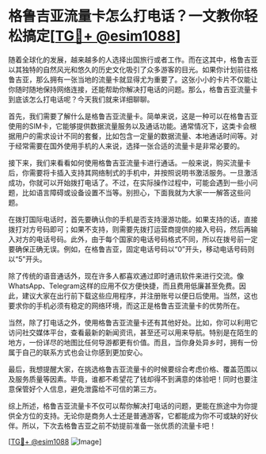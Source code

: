 # 格鲁吉亚流量卡怎么打电话？一文教你轻松搞定[[TG💪+ @esim1088](https://t.me/s/esim1088)]

随着全球化的发展，越来越多的人选择出国旅行或者工作。而在这其中，格鲁吉亚以其独特的自然风光和悠久的历史文化吸引了众多游客的目光。如果你计划前往格鲁吉亚，那么拥有一张当地的流量卡就显得尤为重要了。这张小小的卡片不仅能让你随时随地保持网络连接，还能帮助你解决打电话的问题。那么，格鲁吉亚流量卡到底该怎么打电话呢？今天我们就来详细聊聊。

首先，我们需要了解什么是格鲁吉亚流量卡。简单来说，这是一种可以在格鲁吉亚使用的SIM卡，它能够提供数据流量服务以及通话功能。通常情况下，这类卡会根据用户的需求设计不同的套餐，比如包含一定量的数据流量、本地通话时间等。对于经常需要在国外使用手机的人来说，选择一张合适的流量卡是非常必要的。

接下来，我们来看看如何使用格鲁吉亚流量卡进行通话。一般来说，购买流量卡后，你需要将卡插入支持其网络制式的手机中，并按照说明书激活服务。一旦激活成功，你就可以开始拨打电话了。不过，在实际操作过程中，可能会遇到一些小问题，比如语言障碍或设备设置不当等。别担心，下面我就为大家一一解答这些问题。

在拨打国际电话时，首先要确认你的手机是否支持漫游功能。如果支持的话，直接拨打对方号码即可；如果不支持，则需要先拨打运营商提供的接入号码，然后再输入对方的电话号码。此外，由于每个国家的电话号码格式不同，所以在拨号前一定要确保正确无误。例如，在格鲁吉亚，固定电话号码以“0”开头，移动电话号码则以“5”开头。

除了传统的语音通话外，现在许多人都喜欢通过即时通讯软件来进行交流。像WhatsApp、Telegram这样的应用不仅方便快捷，而且费用低廉甚至免费。因此，建议大家在出行前下载这些应用程序，并注册账号以便日后使用。当然，这也要求你的手机必须有稳定的网络环境，而这正是格鲁吉亚流量卡的优势所在。

当然，除了打电话之外，使用格鲁吉亚流量卡还有其他好处。比如，你可以利用它访问社交媒体平台，查看最新的新闻资讯，甚至还可以用来导航。特别是在陌生的地方，一份详尽的地图比任何导游都更有价值。而且，当你身处异乡时，拥有一份属于自己的联系方式也会让你感到更加安心。

最后，我想提醒大家，在挑选格鲁吉亚流量卡的时候要综合考虑价格、覆盖范围以及服务质量等因素。毕竟，谁都不希望花了钱却得不到满意的体验吧！同时也要注意保管好个人信息，避免泄露给不可信的第三方。

综上所述，格鲁吉亚流量卡不仅可以帮你解决打电话的问题，更能在旅途中为你提供全方位的支持。无论你是商务人士还是普通游客，它都能成为你不可或缺的好伙伴。所以，下次去格鲁吉亚之前不妨提前准备一张优质的流量卡吧！

[[TG💪+ @esim1088](https://t.me/s/esim1088) ![Image](https://i.postimg.cc/4NQfJmqS/Snipaste-2025-05-13-00-14-12.png)]